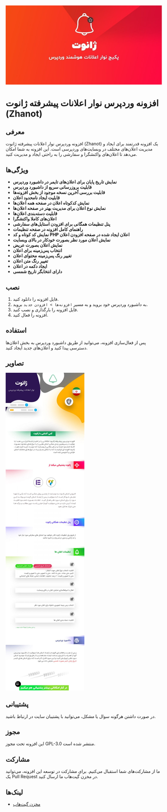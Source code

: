 ![تصویر 1](assets/images/1.jpg)

# افزونه وردپرس نوار اعلانات پیشرفته ژانوت (Zhanot)

## معرفی
افزونه وردپرس نوار اعلانات پیشرفته ژانوت (Zhanot) یک افزونه قدرتمند برای ایجاد و مدیریت اعلان‌های مختلف در وبسایت‌های وردپرسی است. این افزونه به شما امکان می‌دهد تا اعلان‌های واکنشگرا و سفارشی را به راحتی ایجاد و مدیریت کنید.

## ویژگی‌ها
- **نمایش تاریخ پایان برای اعلان‌های تایمر در داشبورد وردپرس**
- **قابلیت بروزرسانی سریع از داشبورد وردپرس**
- **قابلیت بررسی آخرین نسخه موجود از بخش افزونه‌ها**
- **قابلیت ایجاد نامحدود اعلان**
- **نمایش کدکوتاه اعلان در صفحه همه اعلان‌ها**
- **نمایش نوع اعلان برای مدیریت بهتر در صفحه اعلان‌ها**
- **قابلیت دسته‌بندی اعلان‌ها**
- **اعلان‌های کاملا واکنشگرا**
- **پنل تنظیمات همگانی برای افزودن استایل‌های سفارشی**
- **راهنمای کامل افزونه در صفحه تنظیمات**
- **نمایش کد کوتاه و کد PHP اعلان ایجاد شده در صفحه افزودن اعلان**
- **نمایش اعلان مورد نظر بصورت خودکار در بالای وبسایت**
- **نمایش اعلان بصورت عریض**
- **انتخاب پس‌زمینه برای اعلان**
- **تغییر رنگ پس‌زمینه محتوای اعلان**
- **تغییر رنگ متن اعلان**
- **ایجاد دکمه در اعلان**
- **دارای انتخابگر تاریخ شمسی**

## نصب
1. فایل افزونه را دانلود کنید.
2. به داشبورد وردپرس خود بروید و به مسیر `افزونه‌ها > افزودن جدید` بروید.
3. فایل افزونه را بارگذاری و نصب کنید.
4. افزونه را فعال کنید.

## استفاده
پس از فعال‌سازی افزونه، می‌توانید از طریق داشبورد وردپرس به بخش اعلان‌ها دسترسی پیدا کنید و اعلان‌های جدید ایجاد کنید.

## تصاویر
![تصویر 2](assets/images/2.jpg)

## پشتیبانی
در صورت داشتن هرگونه سوال یا مشکل، می‌توانید با پشتیبان سایت در ارتباط باشید.

## مجوز
این افزونه تحت مجوز GPL-3.0 منتشر شده است.

## مشارکت
ما از مشارکت‌های شما استقبال می‌کنیم. برای مشارکت در توسعه این افزونه، می‌توانید یک Pull Request در مخزن گیت‌هاب ما ارسال کنید.

## لینک‌ها

- [مخزن گیت‌هاب](https://github.com/morpheusadam/zhanot.git)

